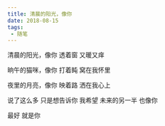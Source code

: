 ```yaml
--- 
title: 清晨的阳光，像你
date: 2018-08-15
tags: 
 - 随笔 
---
```

清晨的阳光，像你
透着窗
又暖又痒

晌午的猫咪，像你
打着盹
窝在我怀里

夜里的月亮，像你
映着路
洒在我心上

说了这么多
只是想告诉你
我希望
未来的另一半
也像你

最好
就是你